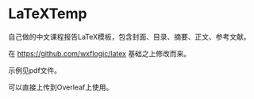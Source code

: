 # LaTeXTemp
自己做的中文课程报告LaTeX模板，包含封面、目录、摘要、正文、参考文献。

在 https://github.com/wxflogic/latex 基础之上修改而来。

示例见pdf文件。

可以直接上传到Overleaf上使用。
